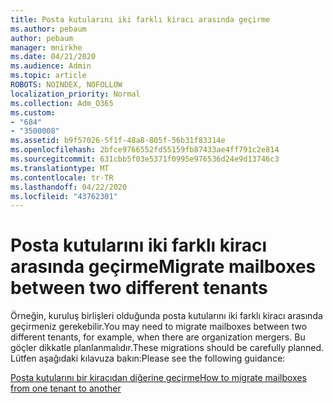 ```yaml
---
title: Posta kutularını iki farklı kiracı arasında geçirme
ms.author: pebaum
author: pebaum
manager: mnirkhe
ms.date: 04/21/2020
ms.audience: Admin
ms.topic: article
ROBOTS: NOINDEX, NOFOLLOW
localization_priority: Normal
ms.collection: Adm_O365
ms.custom:
- "684"
- "3500008"
ms.assetid: b9f57026-5f1f-48a8-805f-56b31f83314e
ms.openlocfilehash: 2bfce9766552fd55159fb87433ae4ff791c2e814
ms.sourcegitcommit: 631cbb5f03e5371f0995e976536d24e9d13746c3
ms.translationtype: MT
ms.contentlocale: tr-TR
ms.lasthandoff: 04/22/2020
ms.locfileid: "43762301"
---
```

# <a name="migrate-mailboxes-between-two-different-tenants"></a><span data-ttu-id="0831c-102">Posta kutularını iki farklı kiracı arasında geçirme</span><span class="sxs-lookup"><span data-stu-id="0831c-102">Migrate mailboxes between two different tenants</span></span>

<span data-ttu-id="0831c-103">Örneğin, kuruluş birlişleri olduğunda posta kutularını iki farklı kiracı arasında geçirmeniz gerekebilir.</span><span class="sxs-lookup"><span data-stu-id="0831c-103">You may need to migrate mailboxes between two different tenants, for example, when there are organization mergers.</span></span> <span data-ttu-id="0831c-104">Bu göçler dikkatle planlanmalıdır.</span><span class="sxs-lookup"><span data-stu-id="0831c-104">These migrations should be carefully planned.</span></span> <span data-ttu-id="0831c-105">Lütfen aşağıdaki kılavuza bakın:</span><span class="sxs-lookup"><span data-stu-id="0831c-105">Please see the following guidance:</span></span>
  
[<span data-ttu-id="0831c-106">Posta kutularını bir kiracıdan diğerine geçirme</span><span class="sxs-lookup"><span data-stu-id="0831c-106">How to migrate mailboxes from one tenant to another</span></span>](https://docs.microsoft.com/Exchange/mailbox-migration/migrate-mailboxes-across-tenants)
  